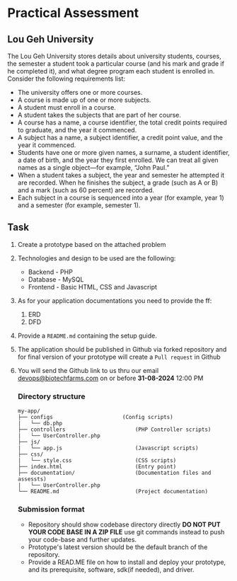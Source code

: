 # **Practical Assessment**
## **Lou Geh University**
The Lou Geh University stores details about university students, courses, the semester a student took a particular course (and his mark and grade if he completed it), and what degree program each student is enrolled in. 
Consider the following requirements list: 
-	The university offers one or more courses.
-	A course is made up of one or more subjects.
-	A student must enroll in a course.
-	A student takes the subjects that are part of her course.
-	A course has a name, a course identifier, the total credit points required to graduate, and the year it commenced.
-	A subject has a name, a subject identifier, a credit point value, and the year it commenced.
-	Students have one or more given names, a surname, a student identifier, a date of birth, and the year they first enrolled. We can treat all given names as a single object—for example, “John Paul.”
-	When a student takes a subject, the year and semester he attempted it are recorded. When he finishes the subject, a grade (such as A or B) and a mark (such as 60 percent) are recorded.
-	Each subject in a course is sequenced into a year (for example, year 1) and a semester (for example, semester 1).

## **Task**
1. Create a prototype based on the attached problem
2. Technologies and design to be used are the following:
    * Backend -  PHP
    * Database - MySQL
    * Frontend - Basic HTML, CSS and Javascript
3. As for your application documentations you need to provide the ff:
   1. ERD
   2. DFD
4. Provide a ```README.md``` containing the setup guide.
5. The application should be published in Github via forked repository and for final version of your prototype will create a ```Pull request``` in Github 
6. You will send the Github link to us thru our email devops@biotechfarms.com on or before **31-08-2024** 12:00 PM


    ### **Directory structure**
    ```
    my-app/
    ├── configs                      (Config scripts)
    |   └── db.php
    ├── controllers                      (PHP Controller scripts)
    |   └── UserController.php
    ├── js/
    |   └── app.js                       (Javascript scripts)
    ├── css/
    |   └── style.css                    (CSS scripts)
    ├── index.html                       (Entry point)
    ├── documentation/                   (Documentation files and assessts)
    |   └── UserController.php
    └── README.md                        (Project documentation)
    ```
    ### **Submission format**
    - Repository should show codebase directory directly **DO NOT PUT YOUR CODE BASE IN A ZIP FILE** use git commands instead to push your code-base and further updates.
    - Prototype's latest version should be the default branch of the repository.
    - Provide a READ.ME file on how to install and deploy your prototype, and its prerequisite, software, sdk(if needed), and driver.
